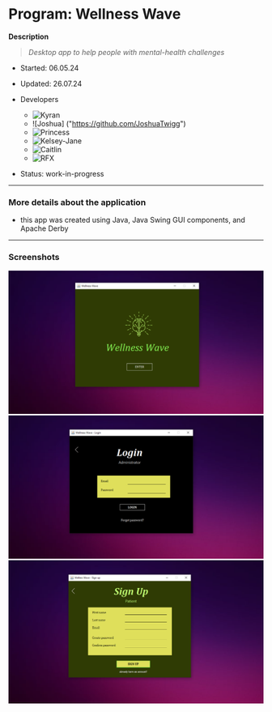 # Program:	Wellness Wave
__Description__ 	
> _Desktop app to help people with mental-health challenges_
- Started:	06.05.24
- Updated: 	26.07.24
- Developers
	* ![Kyran]("https://github.com/kyran-325") 
	* ![Joshua] ("https://github.com/JoshuaTwigg")
	* ![Princess]("https://github.com/PrincessUgbobuaku")
	* ![Kelsey-Jane]("https://github.com/BugAches")
	* ![Caitlin](https://github.com/MissBabyRose28)
	* ![RFX](https://github.com/R-F-X, "profile")

- Status:	work-in-progress
---
<!-- testing the comment -->

### More details about the application
- this app was created using Java, Java Swing GUI components, and Apache Derby
---


### Screenshots
![Screenshot #1](_screenshots/sshot1.png "Cover")
![Screenshot #2](_screenshots/sshot3.png "Screenshot2")
![Screenshot #3](_screenshots/sshot2.png "Screenshot3")